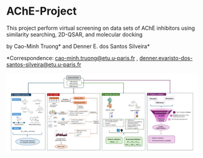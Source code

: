 # AChE-Project
This project perform virtual screening on data sets of AChE inhibitors using similarity searching, 2D-QSAR, and molecular docking

by Cao-Minh Truong* and Denner E. dos Santos Silveira*

*Correspondence: cao-minh.truong@etu.u-paris.fr , denner.evaristo-dos-santos-silveira@etu.u-paris.fr

![](Workflow.jpg)
